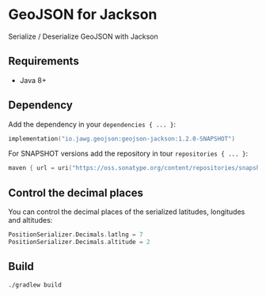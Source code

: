 # GeoJSON for Jackson

Serialize / Deserialize GeoJSON with Jackson

## Requirements
* Java 8+

## Dependency

Add the dependency in your ```dependencies { ... }```:
```kotlin
implementation("io.jawg.geojson:geojson-jackson:1.2.0-SNAPSHOT")
```

For SNAPSHOT versions add the repository in tour ```repositories { ... }```:
```kotlin
maven { url = uri("https://oss.sonatype.org/content/repositories/snapshots") }
```

## Control the decimal places
You can control the decimal places of the serialized latitudes, longitudes and altitudes:

```kotlin
PositionSerializer.Decimals.latlng = 7
PositionSerializer.Decimals.altitude = 2
```

## Build

```bash
./gradlew build
```